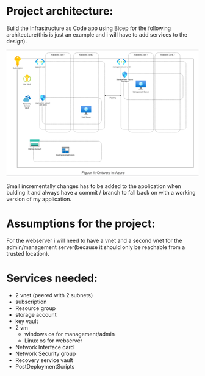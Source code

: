 # Project architecture:


Build the Infrastructure as Code app using Bicep for the following architecture(this is just an example and i will have to add services to the design).

![project_architecturev1.0](../../00_includes/Project_architecturev1.0.png)

Small  incrementally changes has to be added to the application when bulding it and always have a commit / branch to fall back on with a working version of my application.

# Assumptions for the project:

For the webserver i will need to have a vnet and a second vnet for the admin/management server(because it should only be reachable from a trusted location).

# Services needed:
- 2 vnet (peered with 2 subnets)
- subscription
- Resource group
- storage account
- key vault
-  2 vm
    - windows os for management/admin
    - Linux os for webserver
- Network Interface card
- Network Security group
- Recovery service vault
- PostDeploymentScripts

 